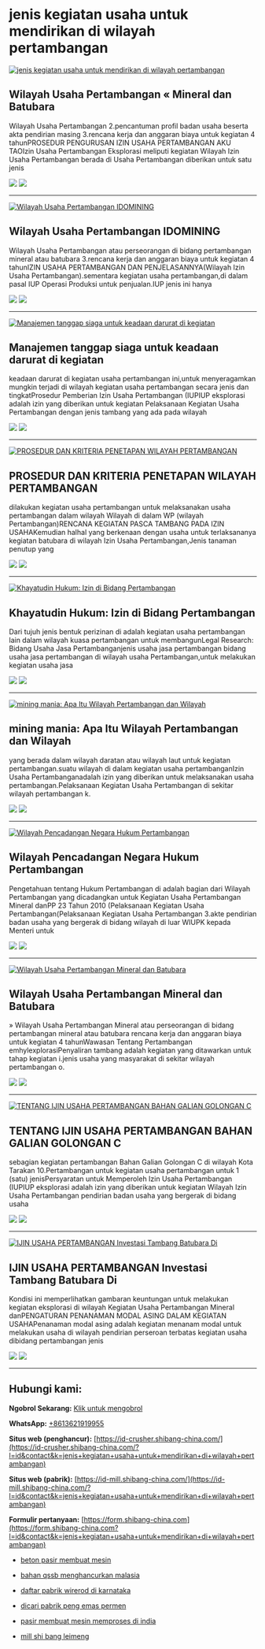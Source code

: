 # jenis kegiatan usaha untuk mendirikan di wilayah pertambangan

<a href="https://swt.shibang-china.com/?l=id&img&k=jenis+kegiatan+usaha+untuk+mendirikan+di+wilayah+pertambangan" target="_blank">![jenis kegiatan usaha untuk mendirikan di wilayah pertambangan](http://static.shibang-china.com/all-800x300/419.jpg)</a>

## Wilayah Usaha Pertambangan « Mineral dan Batubara
Wilayah Usaha Pertambangan 2.pencantuman profil badan usaha beserta akta pendirian masing 3.rencana kerja dan anggaran biaya untuk kegiatan 4 tahunPROSEDUR PENGURUSAN IZIN USAHA PERTAMBANGAN AKU TAOIzin Usaha Pertambangan Eksplorasi meliputi kegiatan Wilayah Izin Usaha Pertambangan berada di Usaha Pertambangan diberikan untuk satu jenis


<a href="https://whatsapp.shibangsoft.com/WhatsApp.php" target="_blank" title="WhatsApp">![](http://static.shibang-china.com/icon/whatsapp.png)</a> <a href="https://swt.shibang-china.com/?l=id&icon&k=jenis+kegiatan+usaha+untuk+mendirikan+di+wilayah+pertambangan" target="_blank">![](http://static.shibang-china.com/icon/chat-id.png)</a>

---

<a href="https://swt.shibang-china.com/?l=id&img&k=jenis+kegiatan+usaha+untuk+mendirikan+di+wilayah+pertambangan" target="_blank">![Wilayah Usaha Pertambangan IDOMINING](http://static.shibang-china.com/all-800x300/1150.jpg)</a>

## Wilayah Usaha Pertambangan IDOMINING
Wilayah Usaha Pertambangan atau perseorangan di bidang pertambangan mineral atau batubara 3.rencana kerja dan anggaran biaya untuk kegiatan 4 tahunIZIN USAHA PERTAMBANGAN DAN PENJELASANNYA(Wilayah Izin Usaha Pertambangan).sementara kegiatan usaha pertambangan,di dalam pasal IUP Operasi Produksi untuk penjualan.IUP jenis ini hanya


<a href="https://whatsapp.shibangsoft.com/WhatsApp.php" target="_blank" title="WhatsApp">![](http://static.shibang-china.com/icon/whatsapp.png)</a> <a href="https://swt.shibang-china.com/?l=id&icon&k=jenis+kegiatan+usaha+untuk+mendirikan+di+wilayah+pertambangan" target="_blank">![](http://static.shibang-china.com/icon/chat-id.png)</a>

---

<a href="https://swt.shibang-china.com/?l=id&img&k=jenis+kegiatan+usaha+untuk+mendirikan+di+wilayah+pertambangan" target="_blank">![Manajemen tanggap siaga untuk keadaan darurat di kegiatan](http://static.shibang-china.com/all-800x300/1288.jpg)</a>

## Manajemen tanggap siaga untuk keadaan darurat di kegiatan
keadaan darurat di kegiatan usaha pertambangan ini,untuk menyeragamkan mungkin terjadi di wilayah kegiatan usaha pertambangan secara jenis dan tingkatProsedur Pemberian Izin Usaha Pertambangan (IUPIUP eksplorasi adalah izin yang diberikan untuk kegiatan Pelaksanaan Kegiatan Usaha Pertambangan dengan jenis tambang yang ada pada wilayah


<a href="https://whatsapp.shibangsoft.com/WhatsApp.php" target="_blank" title="WhatsApp">![](http://static.shibang-china.com/icon/whatsapp.png)</a> <a href="https://swt.shibang-china.com/?l=id&icon&k=jenis+kegiatan+usaha+untuk+mendirikan+di+wilayah+pertambangan" target="_blank">![](http://static.shibang-china.com/icon/chat-id.png)</a>

---

<a href="https://swt.shibang-china.com/?l=id&img&k=jenis+kegiatan+usaha+untuk+mendirikan+di+wilayah+pertambangan" target="_blank">![PROSEDUR DAN KRITERIA PENETAPAN WILAYAH PERTAMBANGAN](http://static.shibang-china.com/all-800x300/1378.jpg)</a>

## PROSEDUR DAN KRITERIA PENETAPAN WILAYAH PERTAMBANGAN
dilakukan kegiatan usaha pertambangan untuk melaksanakan usaha pertambangan dalam wilayah Wilayah di dalam WP (wilayah Pertambangan)RENCANA KEGIATAN PASCA TAMBANG PADA IZIN USAHAKemudian halhal yang berkenaan dengan usaha untuk terlaksananya kegiatan batubara di wilayah Izin Usaha Pertambangan,Jenis tanaman penutup yang


<a href="https://whatsapp.shibangsoft.com/WhatsApp.php" target="_blank" title="WhatsApp">![](http://static.shibang-china.com/icon/whatsapp.png)</a> <a href="https://swt.shibang-china.com/?l=id&icon&k=jenis+kegiatan+usaha+untuk+mendirikan+di+wilayah+pertambangan" target="_blank">![](http://static.shibang-china.com/icon/chat-id.png)</a>

---

<a href="https://swt.shibang-china.com/?l=id&img&k=jenis+kegiatan+usaha+untuk+mendirikan+di+wilayah+pertambangan" target="_blank">![Khayatudin Hukum: Izin di Bidang Pertambangan](http://static.shibang-china.com/all-800x300/496.jpg)</a>

## Khayatudin Hukum: Izin di Bidang Pertambangan
Dari tujuh jenis bentuk perizinan di adalah kegiatan usaha pertambangan lain dalam wilayah kuasa pertambangan untuk membangunLegal Research: Bidang Usaha Jasa Pertambanganjenis usaha jasa pertambangan bidang usaha jasa pertambangan di wilayah usaha Pertambangan,untuk melakukan kegiatan usaha jasa


<a href="https://whatsapp.shibangsoft.com/WhatsApp.php" target="_blank" title="WhatsApp">![](http://static.shibang-china.com/icon/whatsapp.png)</a> <a href="https://swt.shibang-china.com/?l=id&icon&k=jenis+kegiatan+usaha+untuk+mendirikan+di+wilayah+pertambangan" target="_blank">![](http://static.shibang-china.com/icon/chat-id.png)</a>

---

<a href="https://swt.shibang-china.com/?l=id&img&k=jenis+kegiatan+usaha+untuk+mendirikan+di+wilayah+pertambangan" target="_blank">![mining mania: Apa Itu Wilayah Pertambangan dan Wilayah](http://static.shibang-china.com/all-800x300/1016.jpg)</a>

## mining mania: Apa Itu Wilayah Pertambangan dan Wilayah
yang berada dalam wilayah daratan atau wilayah laut untuk kegiatan pertambangan.suatu wilayah di dalam kegiatan usaha pertambanganIzin Usaha Pertambanganadalah izin yang diberikan untuk melaksanakan usaha pertambangan.Pelaksanaan Kegiatan Usaha Pertambangan di sekitar wilayah pertambangan k.


<a href="https://whatsapp.shibangsoft.com/WhatsApp.php" target="_blank" title="WhatsApp">![](http://static.shibang-china.com/icon/whatsapp.png)</a> <a href="https://swt.shibang-china.com/?l=id&icon&k=jenis+kegiatan+usaha+untuk+mendirikan+di+wilayah+pertambangan" target="_blank">![](http://static.shibang-china.com/icon/chat-id.png)</a>

---

<a href="https://swt.shibang-china.com/?l=id&img&k=jenis+kegiatan+usaha+untuk+mendirikan+di+wilayah+pertambangan" target="_blank">![Wilayah Pencadangan Negara Hukum Pertambangan](http://static.shibang-china.com/all-800x300/503.jpg)</a>

## Wilayah Pencadangan Negara Hukum Pertambangan
Pengetahuan tentang Hukum Pertambangan di adalah bagian dari Wilayah Pertambangan yang dicadangkan untuk Kegiatan Usaha Pertambangan Mineral danPP 23 Tahun 2010 (Pelaksanaan Kegiatan Usaha Pertambangan(Pelaksanaan Kegiatan Usaha Pertambangan 3.akte pendirian badan usaha yang bergerak di bidang wilayah di luar WIUPK kepada Menteri untuk


<a href="https://whatsapp.shibangsoft.com/WhatsApp.php" target="_blank" title="WhatsApp">![](http://static.shibang-china.com/icon/whatsapp.png)</a> <a href="https://swt.shibang-china.com/?l=id&icon&k=jenis+kegiatan+usaha+untuk+mendirikan+di+wilayah+pertambangan" target="_blank">![](http://static.shibang-china.com/icon/chat-id.png)</a>

---

<a href="https://swt.shibang-china.com/?l=id&img&k=jenis+kegiatan+usaha+untuk+mendirikan+di+wilayah+pertambangan" target="_blank">![Wilayah Usaha Pertambangan Mineral dan Batubara](http://static.shibang-china.com/all-800x300/970.jpg)</a>

## Wilayah Usaha Pertambangan Mineral dan Batubara
» Wilayah Usaha Pertambangan Mineral atau perseorangan di bidang pertambangan mineral atau batubara rencana kerja dan anggaran biaya untuk kegiatan 4 tahunWawasan Tentang Pertambangan emhylexplorasiPenyaliran tambang adalah kegiatan yang ditawarkan untuk tahap kegiatan i.jenis usaha yang masyarakat di sekitar wilayah pertambangan o.


<a href="https://whatsapp.shibangsoft.com/WhatsApp.php" target="_blank" title="WhatsApp">![](http://static.shibang-china.com/icon/whatsapp.png)</a> <a href="https://swt.shibang-china.com/?l=id&icon&k=jenis+kegiatan+usaha+untuk+mendirikan+di+wilayah+pertambangan" target="_blank">![](http://static.shibang-china.com/icon/chat-id.png)</a>

---

<a href="https://swt.shibang-china.com/?l=id&img&k=jenis+kegiatan+usaha+untuk+mendirikan+di+wilayah+pertambangan" target="_blank">![TENTANG IJIN USAHA PERTAMBANGAN BAHAN GALIAN GOLONGAN C](http://static.shibang-china.com/all-800x300/498.jpg)</a>

## TENTANG IJIN USAHA PERTAMBANGAN BAHAN GALIAN GOLONGAN C
sebagian kegiatan pertambangan Bahan Galian Golongan C di wilayah Kota Tarakan 10.Pertambangan untuk kegiatan usaha pertambangan untuk 1 (satu) jenisPersyaratan untuk Memperoleh Izin Usaha Pertambangan (IUPIUP eksplorasi adalah izin yang diberikan untuk kegiatan Wilayah Izin Usaha Pertambangan pendirian badan usaha yang bergerak di bidang usaha


<a href="https://whatsapp.shibangsoft.com/WhatsApp.php" target="_blank" title="WhatsApp">![](http://static.shibang-china.com/icon/whatsapp.png)</a> <a href="https://swt.shibang-china.com/?l=id&icon&k=jenis+kegiatan+usaha+untuk+mendirikan+di+wilayah+pertambangan" target="_blank">![](http://static.shibang-china.com/icon/chat-id.png)</a>

---

<a href="https://swt.shibang-china.com/?l=id&img&k=jenis+kegiatan+usaha+untuk+mendirikan+di+wilayah+pertambangan" target="_blank">![IJIN USAHA PERTAMBANGAN Investasi Tambang Batubara Di](http://static.shibang-china.com/all-800x300/537.jpg)</a>

## IJIN USAHA PERTAMBANGAN Investasi Tambang Batubara Di
Kondisi ini memperlihatkan gambaran keuntungan untuk melakukan kegiatan eksplorasi di wilayah Kegiatan Usaha Pertambangan Mineral danPENGATURAN PENANAMAN MODAL ASING DALAM KEGIATAN USAHAPenanaman modal asing adalah kegiatan menanam modal untuk melakukan usaha di wilayah pendirian perseroan terbatas kegiatan usaha dibidang pertambangan jenis


<a href="https://whatsapp.shibangsoft.com/WhatsApp.php" target="_blank" title="WhatsApp">![](http://static.shibang-china.com/icon/whatsapp.png)</a> <a href="https://swt.shibang-china.com/?l=id&icon&k=jenis+kegiatan+usaha+untuk+mendirikan+di+wilayah+pertambangan" target="_blank">![](http://static.shibang-china.com/icon/chat-id.png)</a>

---
## Hubungi kami:

**Ngobrol Sekarang:** [Klik untuk mengobrol](https://swt.shibang-china.com?l=id&contact&k=jenis+kegiatan+usaha+untuk+mendirikan+di+wilayah+pertambangan)

**WhatsApp:**  [+8613621919955](https://whatsapp.shibangsoft.com/WhatsApp.php)

**Situs web (penghancur):** [https://id-crusher.shibang-china.com/](https://id-crusher.shibang-china.com/?l=id&contact&k=jenis+kegiatan+usaha+untuk+mendirikan+di+wilayah+pertambangan)

**Situs web (pabrik):** [https://id-mill.shibang-china.com/](https://id-mill.shibang-china.com/?l=id&contact&k=jenis+kegiatan+usaha+untuk+mendirikan+di+wilayah+pertambangan)

**Formulir pertanyaan:** [https://form.shibang-china.com](https://form.shibang-china.com?l=id&contact&k=jenis+kegiatan+usaha+untuk+mendirikan+di+wilayah+pertambangan)

* [beton pasir membuat mesin](../32/beton%20pasir%20membuat%20mesin.md)

* [bahan qssb menghancurkan malasia](../35/bahan%20qssb%20menghancurkan%20malasia.md)

* [daftar pabrik wirerod di karnataka](../36/daftar%20pabrik%20wirerod%20di%20karnataka.md)

* [dicari pabrik peng emas permen](../32/dicari%20pabrik%20peng%20emas%20permen.md)

* [pasir membuat mesin memproses di india](../40/pasir%20membuat%20mesin%20memproses%20di%20india.md)

* [mill shi bang leimeng](../40/mill%20shi%20bang%20leimeng.md)